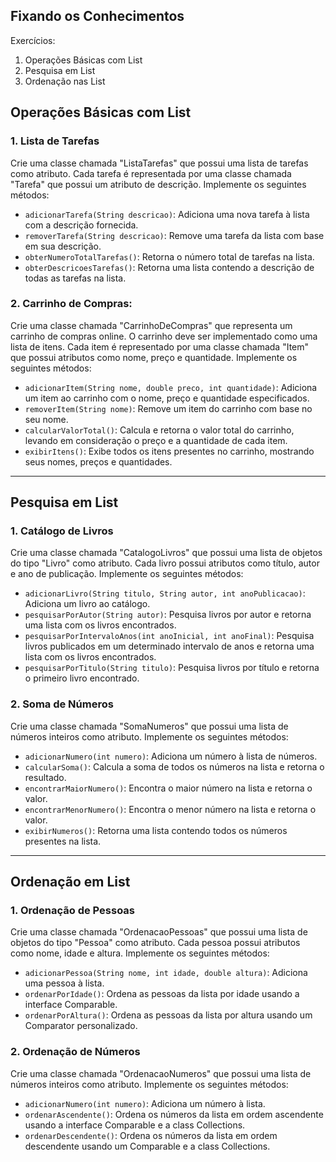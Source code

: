 ## Fixando os Conhecimentos
Exercícios:
1. Operações Básicas com List    
2. Pesquisa em List   
3. Ordenação nas List   

## Operações Básicas com List
### 1. Lista de Tarefas

Crie uma classe chamada "ListaTarefas" que possui uma lista de tarefas como atributo. Cada tarefa é representada por uma classe chamada "Tarefa" que possui um atributo de descrição. Implemente os seguintes métodos:

  - ``adicionarTarefa(String descricao)``: Adiciona uma nova tarefa à lista com a descrição fornecida.
  - ``removerTarefa(String descricao)``: Remove uma tarefa da lista com base em sua descrição.
  - ``obterNumeroTotalTarefas()``: Retorna o número total de tarefas na lista.
  - ``obterDescricoesTarefas()``: Retorna uma lista contendo a descrição de todas as tarefas na lista.

### 2. Carrinho de Compras:

Crie uma classe chamada "CarrinhoDeCompras" que representa um carrinho de compras online. O carrinho deve ser implementado como uma lista de itens. Cada item é representado por uma classe chamada "Item" que possui atributos como nome, preço e quantidade. Implemente os seguintes métodos:

  - ``adicionarItem(String nome, double preco, int quantidade)``: Adiciona um item ao carrinho com o nome, preço e quantidade especificados.
  - ``removerItem(String nome)``: Remove um item do carrinho com base no seu nome.
  - ``calcularValorTotal()``: Calcula e retorna o valor total do carrinho, levando em consideração o preço e a quantidade de cada item.
  - ``exibirItens()``: Exibe todos os itens presentes no carrinho, mostrando seus nomes, preços e quantidades.

---

## Pesquisa em List

### 1. Catálogo de Livros

Crie uma classe chamada "CatalogoLivros" que possui uma lista de objetos do tipo "Livro" como atributo. Cada livro possui atributos como título, autor e ano de publicação. Implemente os seguintes métodos:

  - ``adicionarLivro(String titulo, String autor, int anoPublicacao)``: Adiciona um livro ao catálogo.
  - ``pesquisarPorAutor(String autor)``: Pesquisa livros por autor e retorna uma lista com os livros encontrados.
  - ``pesquisarPorIntervaloAnos(int anoInicial, int anoFinal)``: Pesquisa livros publicados em um determinado intervalo de anos e retorna uma lista com os livros encontrados.
  - ``pesquisarPorTitulo(String titulo)``: Pesquisa livros por título e retorna o primeiro livro encontrado.

### 2. Soma de Números

Crie uma classe chamada "SomaNumeros" que possui uma lista de números inteiros como atributo. Implemente os seguintes métodos:

  - ``adicionarNumero(int numero)``: Adiciona um número à lista de números.
  - ``calcularSoma()``: Calcula a soma de todos os números na lista e retorna o resultado.
  - ``encontrarMaiorNumero()``: Encontra o maior número na lista e retorna o valor.
  - ``encontrarMenorNumero()``: Encontra o menor número na lista e retorna o valor.
  - ``exibirNumeros()``: Retorna uma lista contendo todos os números presentes na lista.

---

## Ordenação em List
### 1. Ordenação de Pessoas

Crie uma classe chamada "OrdenacaoPessoas" que possui uma lista de objetos do tipo "Pessoa" como atributo. Cada pessoa possui atributos como nome, idade e altura. Implemente os seguintes métodos:

  - ``adicionarPessoa(String nome, int idade, double altura)``: Adiciona uma pessoa à lista.
  - ``ordenarPorIdade()``: Ordena as pessoas da lista por idade usando a interface Comparable.
  - ``ordenarPorAltura()``: Ordena as pessoas da lista por altura usando um Comparator personalizado.

### 2. Ordenação de Números

Crie uma classe chamada "OrdenacaoNumeros" que possui uma lista de números inteiros como atributo. Implemente os seguintes métodos:

  - ``adicionarNumero(int numero)``: Adiciona um número à lista.
  - ``ordenarAscendente()``: Ordena os números da lista em ordem ascendente usando a interface Comparable e a class Collections.
  - ``ordenarDescendente()``: Ordena os números da lista em ordem descendente usando um Comparable e a class Collections.
